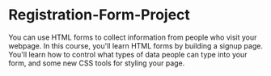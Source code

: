 # Registration-Form-Project
You can use HTML forms to collect information from people who visit your webpage.  In this course, you'll learn HTML forms by building a signup page. You'll learn how to control what types of data people can type into your form, and some new CSS tools for styling your page.
